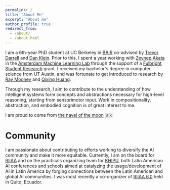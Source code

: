 ```yaml
---
permalink: /
title: "About Me"
excerpt: "About me"
author_profile: true
redirect_from: 
  - /about/
  - /about.html
---
```


I am a 6th-year PhD student at UC Berkeley in [BAIR](https://bair.berkeley.edu/) co-advised by [Trevor Darrell](https://people.eecs.berkeley.edu/~trevor/) and [Dan Klein](https://people.eecs.berkeley.edu/~klein/). Prior to this, I spent a year working with [Zeynep Akata](https://www.eml-unitue.de/people/zeynep-akata)
in the [Amsterdam Machine Learning Lab](http://amlab.science.uva.nl/) through the support of a [Fulbright Student Research](https://us.fulbrightonline.org/fulbright-us-student-program) grant. I received my bachelor's degree in computer science from UT Austin, and was fortunate to get introduced to research by [Ray Mooney](https://www.cs.utexas.edu/~mooney/) 
and [Qixing Huang](https://www.cs.utexas.edu/~huangqx/).

Through my research, I aim to contribute to the understanding of how intelligent systems form concepts and abstractions necessary for high-level reasoning, starting from sensorimotor input. Work in compositionality, abstraction, and embodied cognition is of great interest to me.

I am proud to come from [the navel of the moon](https://embamex.sre.gob.mx/reinounido/images/stories/PDF/Meet_Mexico/2_meetmexico-symbolsofmexico.pdf) 🇲🇽 

Community
======
I am passionate about contributing to efforts working to diversify the AI community and make it more equitable.
Currently, I am on the board for [RIIAA](https://riiaa.org/en/home/) and on the practicals organizing team for [KHIPU](https://khipu.ai/), both Latin American AI conferences and schools aimed at catalyzing
the usage/development of AI in Latin America by forging connections between the Latin American and global AI communities. 
I was most recently a co-organizer of [RIIAA 6.0](https://www.riiaa.org/riiaa6) held in Quito, Ecuador. 
